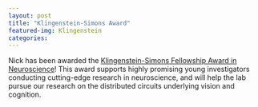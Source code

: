 ```yaml
---
layout: post
title: "Klingenstein-Simons Award"
featured-img: Klingenstein
categories:
---
```


Nick has been awarded the <a href="https://www.klingfund.org/">Klingenstein-Simons Fellowship Award in Neuroscience</a>! This award supports highly promising young investigators conducting cutting-edge research in neuroscience, and will help the lab pursue our research on the distributed circuits underlying vision and cognition. 
